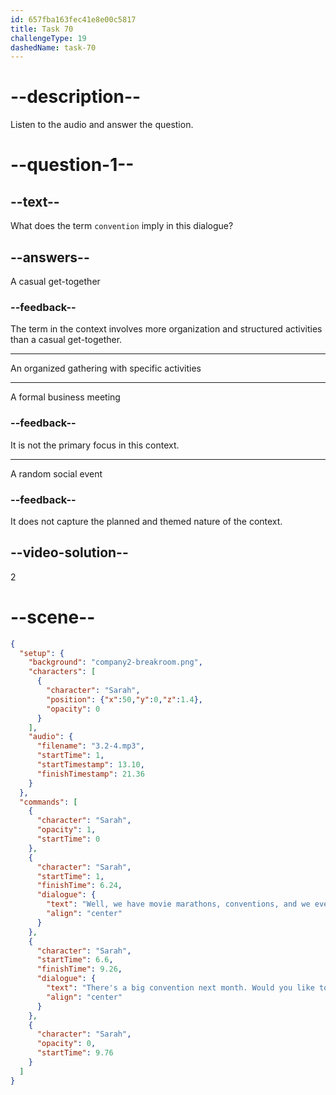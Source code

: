 ```yaml
---
id: 657fba163fec41e8e00c5817
title: Task 70
challengeType: 19
dashedName: task-70
---
```


<!-- (Audio) Sarah: Well, we have movie marathons, conventions, and even play together some movie-related video games. There's a big convention next month. Would you like to come? -->

# --description--

Listen to the audio and answer the question.

# --question-1--

## --text--

What does the term `convention` imply in this dialogue?

## --answers--

A casual get-together

### --feedback--

The term in the context involves more organization and structured activities than a casual get-together.

---

An organized gathering with specific activities

---

A formal business meeting

### --feedback--

It is not the primary focus in this context.

---

A random social event

### --feedback--

It does not capture the planned and themed nature of the context.

## --video-solution--

2

# --scene--

```json
{
  "setup": {
    "background": "company2-breakroom.png",
    "characters": [
      {
        "character": "Sarah",
        "position": {"x":50,"y":0,"z":1.4},
        "opacity": 0
      }
    ],
    "audio": {
      "filename": "3.2-4.mp3",
      "startTime": 1,
      "startTimestamp": 13.10,
      "finishTimestamp": 21.36
    }
  },
  "commands": [
    {
      "character": "Sarah",
      "opacity": 1,
      "startTime": 0
    },
    {
      "character": "Sarah",
      "startTime": 1,
      "finishTime": 6.24,
      "dialogue": {
        "text": "Well, we have movie marathons, conventions, and we even play some movie-related video games together.",
        "align": "center"
      }
    },
    {
      "character": "Sarah",
      "startTime": 6.6,
      "finishTime": 9.26,
      "dialogue": {
        "text": "There's a big convention next month. Would you like to come?",
        "align": "center"
      }
    },
    {
      "character": "Sarah",
      "opacity": 0,
      "startTime": 9.76
    }
  ]
}
```
